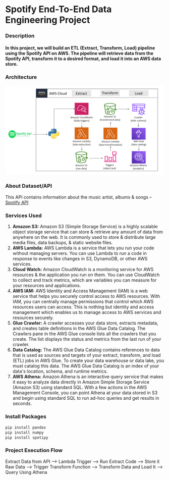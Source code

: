 # Spotify End-To-End Data Engineering Project

### Description
#### In this project, we will build an ETL (Extract, Transform, Load) pipeline using the Spotify API on AWS. The pipeline will retrieve data from the Spotify API, transform it to a desired format, and load it into an AWS data store.

### Architecture
![Architecture Diagram](https://github.com/dhananjay-bamane/spotify-end-to-end-data-engineering-project/blob/main/architecture.png)

### About Dataset/API
This API contains information about the music artist, albums & songs – [Spotify API](https://open.spotify.com/playlist/37i9dQZEVXbNG2KDcFcKOF)

### Services Used
1. **Amazon S3:** Amazon S3 (Simple Storage Service) is a highly scalable object storage service that can store & retrieve any amount of data from anywhere on the web. It is commonly used to store & distribute large media files, data backups, & static website files.
2. **AWS Lambda:** AWS Lambda is a service that lets you run your code without managing servers. You can use Lambda to run a code in response to events like changes in S3, DynamoDB, or other AWS services.
3. **Cloud Watch:** Amazon CloudWatch is a monitoring service for AWS resources & the application you run on them. You can use CloudWatch to collect and track metrics, which are variables you can measure for your resources and applications.
4. **AWS IAM:** AWS Identity and Access Management (IAM) is a web service that helps you securely control access to AWS resources. With IAM, you can centrally manage permissions that control which AWS resources users can access. This is nothing but identity and access management which enables us to manage access to AWS services and resources securely.
5. **Glue Crawler:** A crawler accesses your data store, extracts metadata, and creates table definitions in the AWS Glue Data Catalog. The Crawlers pane in the AWS Glue console lists all the crawlers that you create. The list displays the status and metrics from the last run of your crawler.
6. **Data Catalog:** The AWS Glue Data Catalog contains references to data that is used as sources and targets of your extract, transform, and load (ETL) jobs in AWS Glue. To create your data warehouse or data lake, you must catalog this data. The AWS Glue Data Catalog is an index of your data's location, schema, and runtime metrics.
7. **AWS Athena:** Amazon Athena is an interactive query service that makes it easy to analyze data directly in Amazon Simple Storage Service (Amazon S3) using standard SQL. With a few actions in the AWS Management Console, you can point Athena at your data stored in S3 and begin using standard SQL to run ad-hoc queries and get results in seconds.

### Install Packages
```
pip install pandas
pip install numpy
pip install spotipy
```
### Project Execution Flow
Extract Data from API –> Lambda Trigger –> Run Extract Code –> Store it Raw Data –> Trigger Transform Function –> Transform Data and Load It –> Query Using Athena



